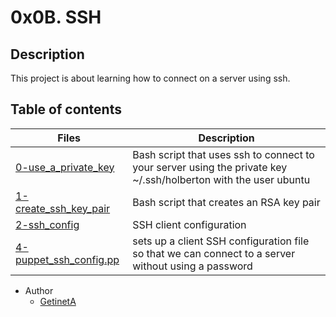 # 0x0B. SSH

## Description
This project is about learning how to connect on a server using ssh.

## Table of contents
Files | Description
----- | -----------
[0-use_a_private_key](./0-use_a_private_key) | Bash script that uses ssh to connect to your server using the private key ~/.ssh/holberton with the user ubuntu
[1-create_ssh_key_pair](./1-create_ssh_key_pair) | Bash script that creates an RSA key pair
[2-ssh_config](./2-ssh_config) | SSH client configuration
[4-puppet_ssh_config.pp](./4-puppet_ssh_config.pp) | sets up a client SSH configuration file so that we can connect to a server without using a password 
- Author
	- [GetinetA](https://github.com/getinet1221)
